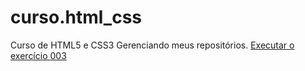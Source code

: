 # curso.html_css
 Curso de HTML5 e CSS3
Gerenciando meus repositórios.
<a href= "https://gabriel-coronado.github.io/curso.html_css/ex002/android.html">Executar o exercício 003</a>